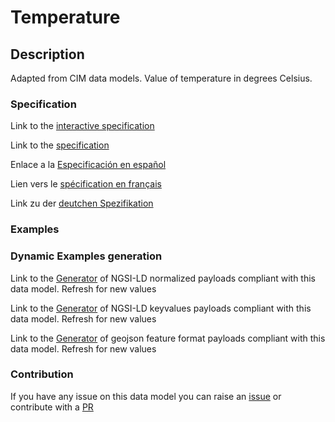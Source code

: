 # Temperature

## Description 

Adapted from CIM data models. Value of temperature in degrees Celsius.
### Specification

Link to the [interactive specification](https://swagger.lab.fiware.org/?url=https://smart-data-models.github.io/dataModel.EnergyCIM/Temperature/swagger.yaml)

Link to the [specification](https://smart-data-models.github.io/dataModel.EnergyCIM/Temperature/doc/spec.md)

Enlace a la [Especificación en español](https://smart-data-models.github.io/dataModel.EnergyCIM/Temperature/doc/spec_ES.md)

Lien vers le [spécification en français](https://smart-data-models.github.io/dataModel.EnergyCIM/Temperature/doc/spec_FR.md)

Link zu der [deutchen Spezifikation](https://smart-data-models.github.io/dataModel.EnergyCIM/Temperature/doc/spec_DE.md)
### Examples
### Dynamic Examples generation

Link to the [Generator](https://smartdatamodels.org/extra/ngsi-ld_generator_v0.92.php?schemaUrl=https://raw.githubusercontent.com/smart-data-models/dataModel.EnergyCIM/master/Temperature/schema.json&email=info@smartdatamodels.org) of NGSI-LD normalized payloads compliant with this data model. Refresh for new values

Link to the [Generator](https://smartdatamodels.org/extra/ngsi-ld_generator_keyvalues_v0.92.php?schemaUrl=https://raw.githubusercontent.com/smart-data-models/dataModel.EnergyCIM/master/Temperature/schema.json&email=info@smartdatamodels.org) of NGSI-LD keyvalues payloads compliant with this data model. Refresh for new values

Link to the [Generator](https://smartdatamodels.org/extra/geojson_features_generator_v1.0.php?schemaUrl=https://raw.githubusercontent.com/smart-data-models/dataModel.EnergyCIM/master/Temperature/schema.json&email=info@smartdatamodels.org) of geojson feature format payloads compliant with this data model. Refresh for new values
### Contribution

 If you have any issue on this data model you can raise an [issue](https://github.com/smart-data-models/dataModel.EnergyCIM/issues)  or contribute with a [PR](https://github.com/smart-data-models/dataModel.EnergyCIM/pulls)